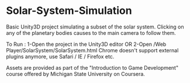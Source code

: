 # Solar-System-Simulation
Basic Unity3D project simulating a subset of the solar system.
Clicking on any of the planetary bodies causes to the main camera to follow them.

To Run :
1-Open the project in the Unity3D editor OR
2-Open /Web Player/SolarSystem/SolarSystem.html
Chrome doesn't support external plugins anymore, use Safari / IE / Firefox etc.

Assets are provided as part of the "Introduction to Game Development" course offered by Michigan State University on Coursera.
